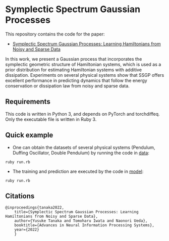 # Symplectic Spectrum Gaussian Processes
This repository contains the code for the paper:
- [Symplectic Spectrum Gaussian Processes: Learning Hamiltonians from Noisy and Sparse Data](https://openreview.net/forum?id=W4ZlZZwsQmt)

In this work, we present a Gaussian process that incorporates the symplectic geometric structure of Hamiltonian systems, which is used as a prior distribution for estimating Hamiltonian systems with additive dissipation. Experiments on several physical systems show that SSGP offers excellent performance in predicting dynamics that follow the energy conservation or dissipation law from noisy and sparse data.

## Requirements
This code is written in Python 3, and depends on PyTorch and torchdiffeq. Only the executable file is written in Ruby 3.

## Quick example
- One can obtain the datasets of several physical systems (Pendulum, Duffing Oscillator, Double Pendulum) by running the code in [data](data):
```
ruby run.rb
```
- The training and prediction are executed by the code in [model](model):
```
ruby run.rb
```

## Citations
```
@inproceedings{tanaka2022,
	title={Symplectic Spectrum Gaussian Processes: Learning Hamiltonians from Noisy and Sparse Data},
	author={Yusuke Tanaka and Tomoharu Iwata and Naonori Ueda},
	booktitle={Advances in Neural Information Processing Systems},
	year={2022}
	}
```